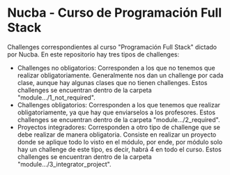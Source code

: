 # Nucba - Curso de Programación Full Stack

Challenges correspondientes al curso "Programación Full Stack" dictado por Nucba. En este repositorio hay tres tipos de challenges:

- Challenges no obligatorios: Corresponden a los que no tenemos que realizar obligatoriamente. Generalmente nos dan un challenge por cada clase, aunque hay algunas clases que no tienen challenges. Estos challenges se encuentran dentro de la carpeta "module.../1_not_required".
- Challenges obligatorios: Corresponden a los que tenemos que realizar obligatoriamente, ya que hay que enviarselos a los profesores. Estos challenges se encuentran dentro de la carpeta "module.../2_required".
- Proyectos integradores: Corresponden a otro tipo de challenge que se debe realizar de manera obligatoria. Consiste en realizar un proyecto donde se aplique todo lo visto en el módulo, por ende, por módulo solo hay un challenge de este tipo, es decir, habrá 4 en todo el curso. Estos challenges se encuentran dentro de la carpeta "module.../3_integrator_project".